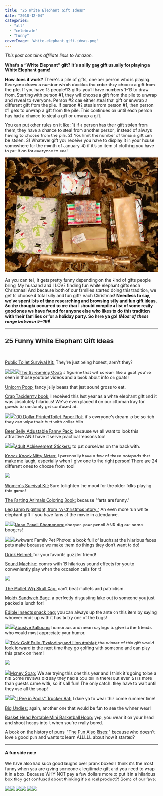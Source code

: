 ```yaml
---
title: "25 White Elephant Gift Ideas"
date: "2018-12-04"
categories: 
  - "all"
  - "celebrate"
  - "funny"
coverImage: "white-elephant-gift-ideas.png"
---
```


_This post contains affiliate links to Amazon._

**What’s a “White Elephant” gift? It’s a silly gag gift usually for playing a White Elephant game!**

**How does it work?** There's a pile of gifts, one per person who is playing. Everyone draws a number which decides the order they choose a gift from the pile. If you have 13 people/13 gifts, you’ll have numbers 1-13 to draw from. Starting with person #1, they will choose a gift from the pile to unwrap and reveal to everyone. Person #2 can either steal that gift or unwrap a different gift from the pile. If person #2 steals from person #1, then person #1 gets to unwrap a gift from the pile. This continues on until each person has had a chance to steal a gift or unwrap a gift.

You can put other rules on it like: 1) if a person has their gift stolen from them, they have a chance to steal from another person, instead of always having to choose from the pile. 2) You limit the number of times a gift can be stolen. 3) Whatever gift you receive you have to display it in your house somewhere for the month of January. 4) if it’s an item of clothing you have to put it on for everyone to see!

![](images/IMG_1257.jpg)

As you can tell, it gets pretty funny depending on the kind of gifts people bring. My husband and I LOVE finding fun white elephant gifts each Christmas! And because both of our families started doing this tradition, we get to choose 4 total silly and fun gifts each Christmas! **Needless to say, we’ve spent lots of time researching and browsing silly and fun gift ideas. So the thought occurred to me that I should compile a list of some really good ones we have found for anyone else who likes to do this tradition with their families or for a holiday party. So here ya go! _(Most of these range between $5-$19!)_**

* * *

## 25 Funny White Elephant Gift Ideas

 

[Public Toilet Survival Kit:](https://amzn.to/2Qwd5U4) They're just being honest, aren't they?

[![](//ws-na.amazon-adsystem.com/widgets/q?_encoding=UTF8&ASIN=B0058KKUDO&Format=_SL160_&ID=AsinImage&MarketPlace=US&ServiceVersion=20070822&WS=1&tag=freshlymarrie-20)](https://www.amazon.com/Accoutrements-Public-Toilet-Survival-Kit/dp/B0058KKUDO/ref=as_li_ss_il?s=toys-and-games&ie=UTF8&qid=1543367477&sr=1-66&keywords=white+elephant+gifts+funny&linkCode=li2&tag=freshlymarrie-20&linkId=f86aa0b15959aa3279edb2084164dc25)![](https://ir-na.amazon-adsystem.com/e/ir?t=freshlymarrie-20&l=li2&o=1&a=B0058KKUDO)![](https://ir-na.amazon-adsystem.com/e/ir?t=freshlymarrie-20&l=li3&o=1&a=B00GLYZXIS)[The Screaming Goat:](https://amzn.to/2Ea3IUr) a figurine that will scream like a goat you've seen in those youtube videos and a book about info on goats!

[Unicorn Poop:](https://amzn.to/2PhDbFE) fancy jelly beans that just sound gross to eat.

[Crap Taxidermy book:](https://amzn.to/2Pg1B29) I received this last year as a white elephant gift and it was absolutely hilarious! We've even placed it on our ottoman tray for guests to randomly get confused at.

[![](//ws-na.amazon-adsystem.com/widgets/q?_encoding=UTF8&ASIN=B004I09G44&Format=_SL160_&ID=AsinImage&MarketPlace=US&ServiceVersion=20070822&WS=1&tag=freshlymarrie-20)](https://www.amazon.com/BigMouth-Inc-Dollar-Novelty-Printed/dp/B004I09G44/ref=as_li_ss_il?ie=UTF8&qid=1543874137&sr=8-6&keywords=funny+toilet+paper&linkCode=li2&tag=freshlymarrie-20&linkId=acf4ddc92339d174ee051e829b7586f0)![](https://ir-na.amazon-adsystem.com/e/ir?t=freshlymarrie-20&l=li2&o=1&a=B004I09G44)[100 Dollar PrintedToilet Paper Roll:](https://amzn.to/2SpPbXC) it's everyone's dream to be so rich they can wipe their butt with dollar bills.

[Beer Belly Adjustable Fanny Pack:](https://amzn.to/2QA6lob) because we all want to look this attractive AND have it serve practical reasons too!

[](https://www.amazon.com/Knock-WTF-Nifty-Notes/dp/B01F3KTDU4/ref=as_li_ss_il?ie=UTF8&qid=1543368241&sr=8-40&keywords=gag+gifts&th=1&linkCode=li3&tag=freshlymarrie-20&linkId=d29ec138da8be6d9ea9651ad290f7da3)[![](//ws-na.amazon-adsystem.com/widgets/q?_encoding=UTF8&ASIN=B01F3KTDU4&Format=_SL160_&ID=AsinImage&MarketPlace=US&ServiceVersion=20070822&WS=1&tag=freshlymarrie-20)](https://www.amazon.com/Knock-Selfie-Citation-Nifty-12132/dp/B01F3KTDU4/ref=as_li_ss_il?ie=UTF8&qid=1543876409&sr=8-2&keywords=knock+knock+selfie+citation&linkCode=li2&tag=freshlymarrie-20&linkId=b6165702b7cf4ea7178bde033db45941)[![](https://ir-na.amazon-adsystem.com/e/ir?t=freshlymarrie-20&l=li2&o=1&a=B01F3KTDU4)](https://www.amazon.com/Knock-WTF-Nifty-Notes/dp/B01F3KTDU4/ref=as_li_ss_il?ie=UTF8&qid=1543368241&sr=8-40&keywords=gag+gifts&th=1&linkCode=li3&tag=freshlymarrie-20&linkId=d29ec138da8be6d9ea9651ad290f7da3)[Adult Achievement Stickers:](https://amzn.to/2EbVefk) to pat ourselves on the back with.

[Knock Knock Nifty Notes:](https://amzn.to/2E28hyW) I personally have a few of these notepads that make me laugh, especially when I give one to the right person! There are 24 different ones to choose from, too!

[![](//ws-na.amazon-adsystem.com/widgets/q?_encoding=UTF8&ASIN=B06XFZYPPH&Format=_SL250_&ID=AsinImage&MarketPlace=US&ServiceVersion=20070822&WS=1&tag=freshlymarrie-20)](https://www.amazon.com/dp/B06XFZYPPH/ref=as_li_ss_il?psc=1&pd_rd_i=B06XFZYPPH&linkCode=li3&tag=freshlymarrie-20&linkId=2a6cfda2900d19516932176bd5bf3394)

[Women's Survival Kit:](https://amzn.to/2Ecu5Js) Sure to lighten the mood for the older folks playing this game!

[The Farting Animals Coloring Book:](https://amzn.to/2Ss4Ndk) because "farts are funny."

[Leg Lamp Nightlight, from "A Christmas Story:"](https://amzn.to/2EcZJGm) An even more fun white elephant gift if you have fans of the movie in attendance.

[![](//ws-na.amazon-adsystem.com/widgets/q?_encoding=UTF8&ASIN=B005DS5FJ0&Format=_SL160_&ID=AsinImage&MarketPlace=US&ServiceVersion=20070822&WS=1&tag=freshlymarrie-20)](https://www.amazon.com/Premium-Life-NOSE-PENCIL-SHARPENERS/dp/B005DS5FJ0/ref=as_li_ss_il?_encoding=UTF8&pd_rd_i=B005DS5FJ0&pd_rd_r=da70c672-f748-11e8-9917-81b192c86b0a&pd_rd_w=zmpVB&pd_rd_wg=Ere9Q&pf_rd_i=desktop-dp-sims&pf_rd_m=ATVPDKIKX0DER&pf_rd_p=18bb0b78-4200-49b9-ac91-f141d61a1780&pf_rd_r=S4XN7PW8W4XK1T3BW25J&pf_rd_s=desktop-dp-sims&pf_rd_t=40701&psc=1&refRID=S4XN7PW8W4XK1T3BW25J&linkCode=li2&tag=freshlymarrie-20&linkId=3c0dee80f107f77118c50716d86a30e5)![](https://ir-na.amazon-adsystem.com/e/ir?t=freshlymarrie-20&l=li2&o=1&a=B005DS5FJ0)[Nose Pencil Sharpeners:](https://amzn.to/2SseGHQ) sharpen your pencil AND dig out some boogers!

[![](//ws-na.amazon-adsystem.com/widgets/q?_encoding=UTF8&ASIN=0307888126&Format=_SL250_&ID=AsinImage&MarketPlace=US&ServiceVersion=20070822&WS=1&tag=freshlymarrie-20)](https://www.amazon.com/Awkward-Family-Photos-Mike-Bender/dp/0307888126/ref=as_li_ss_il?ie=UTF8&qid=1543872548&sr=8-1&keywords=awkward+pet+family+photos&linkCode=li3&tag=freshlymarrie-20&linkId=e4faf47f5c80eed0e69713924c9e5350)![](https://ir-na.amazon-adsystem.com/e/ir?t=freshlymarrie-20&l=li3&o=1&a=0307888126)[Awkward Family Pet Photos:](https://amzn.to/2UbJgag) a book full of laughs at the hilarious faces pets make because we make them do things they don't want to do!

[Drink Helmet:](https://amzn.to/2zGUI5g) for your favorite guzzler friend!

[Sound Machine:](https://amzn.to/2E8zL6Y) comes with 16 hilarious sound effects for you to conveniently play when the occasion calls for it!

[![](//ws-na.amazon-adsystem.com/widgets/q?_encoding=UTF8&ASIN=B018FKMGI0&Format=_SL250_&ID=AsinImage&MarketPlace=US&ServiceVersion=20070822&WS=1&tag=freshlymarrie-20)](https://www.amazon.com/Freebird-Mullet-Skull-White-Black/dp/B018FKMGI0/ref=as_li_ss_il?ie=UTF8&qid=1543368420&sr=8-77&keywords=gag+gifts&th=1&linkCode=li3&tag=freshlymarrie-20&linkId=fc63fa014283f75eb3dc2f15f0616b3c)

[The Mullet Wig Skull Cap:](https://amzn.to/2EcklP3) can't beat mullets and patriotism.

[Moldy Sandwich Bags:](https://amzn.to/2rj6L4f) a perfectly disgusting fake out to someone you just packed a lunch for!

[Edible Insects snack bag:](https://amzn.to/2UcXHv0) you can always up the ante on this item by saying whoever ends up with it has to try one of the bugs!

[![](//ws-na.amazon-adsystem.com/widgets/q?_encoding=UTF8&ASIN=B07FRYBJMQ&Format=_SL250_&ID=AsinImage&MarketPlace=US&ServiceVersion=20070822&WS=1&tag=freshlymarrie-20)](https://www.amazon.com/dp/B07FRYBJMQ/ref=as_li_ss_il?psc=1&pd_rd_i=B07FRYBJMQ&linkCode=li3&tag=freshlymarrie-20&linkId=a62bd2495ab46477aadf03d4c1cccad2)![](https://ir-na.amazon-adsystem.com/e/ir?t=freshlymarrie-20&l=li3&o=1&a=B07FRYBJMQ)[Abusive Balloons:](https://amzn.to/2SpFSqB) humorous and mean sayings to give to the friends who would most appreciate your humor.

![](https://ir-na.amazon-adsystem.com/e/ir?t=freshlymarrie-20&l=li3&o=1&a=B0058KKUDO)[Trick Golf Balls (Exploding and Unputtable):](https://amzn.to/2QuxKYN) the winner of this gift would look forward to the next time they go golfing with someone and can play this prank on them!

[![](//ws-na.amazon-adsystem.com/widgets/q?_encoding=UTF8&ASIN=B00GLYZXIS&Format=_SL250_&ID=AsinImage&MarketPlace=US&ServiceVersion=20070822&WS=1&tag=freshlymarrie-20)](https://www.amazon.com/Money-Every-Scented-Practical-Present/dp/B00GLYZXIS/ref=as_li_ss_il?ie=UTF8&qid=1543851050&sr=8-4&keywords=money+soap&linkCode=li3&tag=freshlymarrie-20&linkId=6098b4b5231b07f0e5285f5928db222e)

![](https://ir-na.amazon-adsystem.com/e/ir?t=freshlymarrie-20&l=li3&o=1&a=B00GLYZXIS)[Money Soap:](https://amzn.to/2StWyxn) We are trying this one this year and I think it's going to be a hit! Some reviews did say they had a $50 bill in there! But even $1 is more than guests came with, so it's all fun! The only catch: they have to wait until they use all the soap!

[![](//ws-na.amazon-adsystem.com/widgets/q?_encoding=UTF8&ASIN=B01F0I7KDG&Format=_SL160_&ID=AsinImage&MarketPlace=US&ServiceVersion=20070822&WS=1&tag=freshlymarrie-20)](https://www.amazon.com/Goozler-Pools-Funny-Dare-Gift/dp/B01F0I7KDG/ref=as_li_ss_il?ie=UTF8&qid=1543876725&sr=8-19&keywords=gag+gift+apparel&linkCode=li2&tag=freshlymarrie-20&linkId=eb9691346116bb03934b098d930e9bdf)![](https://ir-na.amazon-adsystem.com/e/ir?t=freshlymarrie-20&l=li2&o=1&a=B01F0I7KDG)["I Pee in Pools" Trucker Hat:](https://amzn.to/2PiBCqT) I dare ya to wear this come summer time!

[Big Undies:](https://amzn.to/2QcPFnq) again, another one that would be fun to see the winner wear!

[Basket Head Portable Mini Basketball Hoop:](https://amzn.to/2rhY5uD) yep, you wear it on your head and shoot hoops into it when you're really bored.

A book on the history of puns, ["The Pun Also Rises:"](https://amzn.to/2QdGQd5) because who doesn't love a good pun and wants to learn ALLLLL about how it started?

* * *

#### A fun side note

We have also had such good laughs over prank boxes! I think it's the most funny when you are giving someone a legitimate gift and you need to wrap it in a box. Because WHY NOT pay a few dollars more to put it in a hilarious box they get confused about thinking it's a real product?! Some of our favs:

[![](//ws-na.amazon-adsystem.com/widgets/q?_encoding=UTF8&ASIN=B00G4GQFMG&Format=_SL160_&ID=AsinImage&MarketPlace=US&ServiceVersion=20070822&WS=1&tag=freshlymarrie-20)](https://www.amazon.com/Prank-Pack-PP401016-Nap-Sack/dp/B00G4GQFMG/ref=as_li_ss_il?s=toys-and-games&ie=UTF8&qid=1543367230&sr=1-9&keywords=white+elephant+gifts+funny&linkCode=li2&tag=freshlymarrie-20&linkId=1f0a2f2aa9ffc752c326fa3e050e97ce)![](https://ir-na.amazon-adsystem.com/e/ir?t=freshlymarrie-20&l=li2&o=1&a=B00G4GQFMG) [![](//ws-na.amazon-adsystem.com/widgets/q?_encoding=UTF8&ASIN=B0757WW6KB&Format=_SL160_&ID=AsinImage&MarketPlace=US&ServiceVersion=20070822&WS=1&tag=freshlymarrie-20)](https://www.amazon.com/Prank-Pack-PP401016-Nap-Sack/dp/B0757WW6KB/ref=as_li_ss_il?s=toys-and-games&ie=UTF8&qid=1543367230&sr=1-9&keywords=white+elephant+gifts+funny&th=1&linkCode=li2&tag=freshlymarrie-20&linkId=59703d5a2a67ffa9b072a888e4c3a976)![](https://ir-na.amazon-adsystem.com/e/ir?t=freshlymarrie-20&l=li2&o=1&a=B0757WW6KB) [![](//ws-na.amazon-adsystem.com/widgets/q?_encoding=UTF8&ASIN=B0757ZY95C&Format=_SL160_&ID=AsinImage&MarketPlace=US&ServiceVersion=20070822&WS=1&tag=freshlymarrie-20)](https://www.amazon.com/dp/B0757ZY95C/ref=as_li_ss_il?psc=1&pd_rd_i=B0757ZY95C&pf_rd_m=ATVPDKIKX0DER&pf_rd_p=21517efd-b385-405b-a405-9a37af61b5b4&pd_rd_wg=IlnJX&pf_rd_r=9FX6TSRQKXAJV642WW7V&pf_rd_s=desktop-dp-sims&pf_rd_t=40701&pd_rd_w=AeETw&pf_rd_i=desktop-dp-sims&pd_rd_r=20bb05be-f74d-11e8-87db-23468501fb16&linkCode=li2&tag=freshlymarrie-20&linkId=abe3f97909933eb87ad27811328e00a6)![](https://ir-na.amazon-adsystem.com/e/ir?t=freshlymarrie-20&l=li2&o=1&a=B0757ZY95C)
